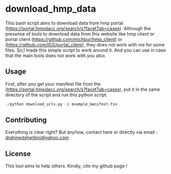 # download_hmp_data

This bash script aims to download data from hmp portal (https://portal.hmpdacc.org/search/s?facetTab=cases). Although the presense of tools to download data from this website like hmp client or portal client (https://github.com/michbur/hmp_client) or (https://github.com/IGS/portal_client), they does not work with me for some files. So,I made this simple script to work around it. And you can use in case that the main tools does not work with you also.

## Usage

First, after you get your manifest file from the (https://portal.hmpdacc.org/search/s?facetTab=cases), put it in the same directory of the script and run this python script.

```python
./python download_urls.py -i example_manifest.tsv

```

## Contributing
Everything is clear right? But anyhow, contact here or directly via email : drahmedsherbini@yahoo.com
## License
This tool aims to help others. Kindly, cite my github page !
